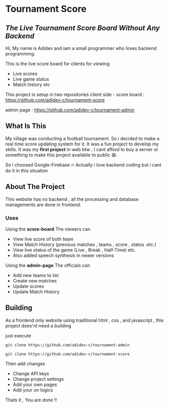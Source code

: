 
# Tournament Score
## _The Live Tournament Score Board Without Any Backend_
Hi, My name is Adidev and iam a small programmer who loves backend programming.

This is the live score board for clients for viewing 
- Live scores
- Live game status
- Match history 
etc

This project is setup in two repositories
client side - score board : https://github.com/adidev-c/tournament-score

admin page : https://github.com/adidev-c/tournament-admin

## What Is This 
My village was conducting a football tournament. So i decided to make a real time score updating system for it. It was a fun project to develop my skills.
It was my **first project** in web btw . 
I cant afford to buy a server or something to make this project available to public 😅.

So i choosed Google-Firebase 🔥
Actually i love backend coding but i cant do it in this situation

## About The Project
This website has no backend , all the processing and database managements are done in frontend.
### Uses
Using the **score-board**
The viewers can

- View live score of both team 
- View Match History (previous matches , teams , score , status .etc.)  
- View live status of the game  (Live , Break , Half-Time) etc.
- Also added speech synthesis in newer versions

Using the **admin-page**
The officials can
- Add new teams to list
- Create new matches
- Update scores
- Update Match History

## Building
As a frontend only website using traditional html , css , and javascript ,
this project does'nt need a building
 
just execute
```
git clone https://github.com/adidev-c/tournament-admin
```
```
git clone https://github.com/adidev-c/tournament-score
```
Then add changes
- Change API keys
- Change project settings
- Add your own pages
- Add your on logics

Thats it , You are done !!